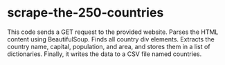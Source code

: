 # scrape-the-250-countries
This code sends a GET request to the provided website.
Parses the HTML content using BeautifulSoup.
Finds all country div elements.
Extracts the country name, capital, population, and area, and stores them in a list of dictionaries.
Finally, it writes the data to a CSV file named countries.
